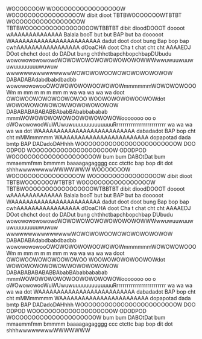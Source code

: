 WOOOOOOOW WOOOOOOOOOOOOOOOOOW WOOOOOOOOOOOOOOOOOW dibit dioot 
TBTBWOOOOOOOWTBTBT WOOOOOOOOOOOOOOOOOW 
TBTBWOOOOOOOOOOOOOOOOOWTBBTBT dibit dioodDOOOT doooot wAAAAAAAAAAAAAA Balala
booT but but BAP but ba dooooot WAAAAAAAAAAAAAAAAAAAAAAAA dadut doot doot bung Bap bop
bap cwhAAAAAAAAAAAAAAAAA dOoaCHA doot Cha t chat cht cht AAAAEDJ DOot chchct doot do DADut 
bung chthhctbapchbopchbapDUbudu 
wowowowowowowoWOWOWOWOWOWOWOWOWOWWWwwuwuuwuuwuwuuuuuuuuwuwuw 
wwwwwwwwwwwwwwwWOWOWOWOOWOWOWOWOWOWOW DABADABAdabdbabdbadbb
wowowowowooOWOWOWOWOWOOWOWOWmmmmmmWOWOWOWOOOWm m mm m m m mm m 
wa wa wa wa wa doot OWOWOOWOWOWOOWOWOO WOOWOWOWOWOOWOWdot
WOWOWOWOWOWOWWOWOWOWOWOW DABABABABABABBAbabBAbabbababab
mmmWOWOWOWOWOWOOWOWOWOWOWooooooo oo o
oWOwowowooWuWUwuwuuuuuuuuuuuuuRrrrrrrrrrrrrrrrrrrrrrrrr wa wa wa wa wa dot 
WAAAAAAAAAAAAAAAAAAAAAAAAAA dabadadot BAP bop cht cht mMMmmmmm 
WAAAAAAAAAAAAAAAAAAAAAAAA dopapotad dada bmtp BAP DADadoDAHhhh 
WOOOOOOOOOOOOOOOOOOOOOOOOW DOO ODPOD WOOOOOOOOOOOOOOOOOOOOW ODODPOD WOOOOOOOOOOOOOOOOOOOOOW bum bum DABOtDat bum mmaemmfmm bmmmm 
baaaagagagggg ccc ctcttc bap bop dit dot shhhwwwwwwwwWWWWWWW 
WOOOOOOOW WOOOOOOOOOOOOOOOOOW WOOOOOOOOOOOOOOOOOW dibit dioot 
TBTBWOOOOOOOWTBTBT WOOOOOOOOOOOOOOOOOW 
TBTBWOOOOOOOOOOOOOOOOOWTBBTBT dibit dioodDOOOT doooot wAAAAAAAAAAAAAA Balala
booT but but BAP but ba dooooot WAAAAAAAAAAAAAAAAAAAAAAAA dadut doot doot bung Bap bop
bap cwhAAAAAAAAAAAAAAAAA dOoaCHA doot Cha t chat cht cht AAAAEDJ DOot chchct doot do DADut 
bung chthhctbapchbopchbap DUbudu
wowowowowowowoWOWOWOWOWOWOWOWOWOWWWwwuwuuwuuwuwuuuuuuuuwuwuw 
wwwwwwwwwwwwwwwWOWOWOWOOWOWOWOWOWOWOW DABADABAdabdbabdbadbb
wowowowowooOWOWOWOWOWOOWOWOWmmmmmmWOWOWOWOOOWm m mm m m m mm m
wa wa wa wa wa doot OWOWOOWOWOWOOWOWOO WOOWOWOWOWOOWOWdot
WOWOWOWOWOWOWWOWOWOWOWOW DABABABABABABBAbabBAbabbababab 
mmmWOWOWOWOWOWOOWOWOWOWOWooooooo oo o
oWOwowowooWuWUwuwuuuuuuuuuuuuuRrrrrrrrrrrrrrrrrrrrrrrrr wa wa wa wa wa dot 
WAAAAAAAAAAAAAAAAAAAAAAAAAA dabadadot BAP bop cht cht
mMMmmmmm WAAAAAAAAAAAAAAAAAAAAAAAA dopapotad dada bmtp BAP DADadoDAHhhh 
WOOOOOOOOOOOOOOOOOOOOOOOOW DOO ODPOD WOOOOOOOOOOOOOOOOOOOOW 
ODODPOD WOOOOOOOOOOOOOOOOOOOOOW bum bum DABOtDat bum mmaemmfmm bmmmm
baaaagagagggg ccc ctcttc bap bop dit dot shhhwwwwwwwwWWWWWWW
